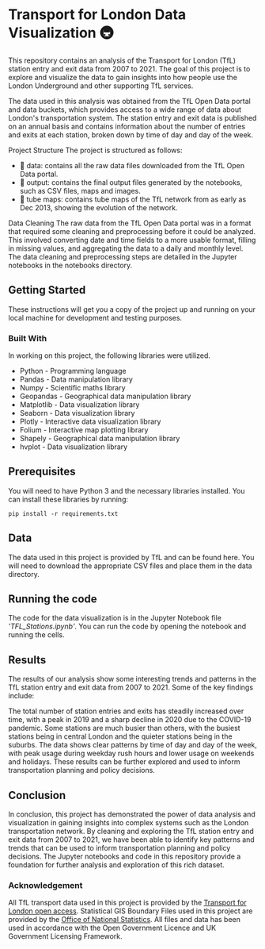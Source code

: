 # Transport for London Data Visualization 🚇
This repository contains an analysis of the Transport for London (TfL) station entry and exit data from 2007 to 2021. The goal of this project is to explore and visualize the data to gain insights into how people use the London Underground and other supporting TfL services.

The data used in this analysis was obtained from the TfL Open Data portal and data buckets, which provides access to a wide range of data about London's transportation system. The station entry and exit data is published on an annual basis and contains information about the number of entries and exits at each station, broken down by time of day and day of the week.

Project Structure
The project is structured as follows:

* 📁 data: contains all the raw data files downloaded from the TfL Open Data portal.
* 📁 output: contains the final output files generated by the notebooks, such as CSV files, maps and images.
* 📁 tube maps: contains tube maps of the TfL network from as early as Dec 2013, showing the evolution of the network.

Data Cleaning
The raw data from the TfL Open Data portal was in a format that required some cleaning and preprocessing before it could be analyzed. This involved converting date and time fields to a more usable format, filling in missing values, and aggregating the data to a daily and monthly level. The data cleaning and preprocessing steps are detailed in the Jupyter notebooks in the notebooks directory.

## Getting Started
These instructions will get you a copy of the project up and running on your local machine for development and testing purposes.

### Built With
In working on this project, the following libraries were utilized.
- Python - Programming language
- Pandas - Data manipulation library
- Numpy - Scientific maths library
- Geopandas - Geographical data manipulation library
- Matplotlib - Data visualization library
- Seaborn - Data visualization library
- Plotly - Interactive data visualization library
- Folium - Interactive map plotting library
- Shapely - Geographical data manipulation library
- hvplot - Data visualization library

## Prerequisites
You will need to have Python 3 and the necessary libraries installed. You can install these libraries by running:

```
pip install -r requirements.txt 
```

## Data
The data used in this project is provided by TfL and can be found here. You will need to download the appropriate CSV files and place them in the data directory.

## Running the code
The code for the data visualization is in the Jupyter Notebook file *'TFL_Stations.ipynb'*. You can run the code by opening the notebook and running the cells.

## Results
The results of our analysis show some interesting trends and patterns in the TfL station entry and exit data from 2007 to 2021. Some of the key findings include:

The total number of station entries and exits has steadily increased over time, with a peak in 2019 and a sharp decline in 2020 due to the COVID-19 pandemic.
Some stations are much busier than others, with the busiest stations being in central London and the quieter stations being in the suburbs.
The data shows clear patterns by time of day and day of the week, with peak usage during weekday rush hours and lower usage on weekends and holidays.
These results can be further explored and used to inform transportation planning and policy decisions.

## Conclusion
In conclusion, this project has demonstrated the power of data analysis and visualization in gaining insights into complex systems such as the London transportation network. By cleaning and exploring the TfL station entry and exit data from 2007 to 2021, we have been able to identify key patterns and trends that can be used to inform transportation planning and policy decisions. The Jupyter notebooks and code in this repository provide a foundation for further analysis and exploration of this rich dataset.

### Acknowledgement
All TfL transport data used in this project is provided by the [Transport for London open access](https://tfl.gov.uk/info-for/open-data-users/our-open-data). 
Statistical GIS Boundary Files used in this project are provided by the [Office of National Statistics](https://data.london.gov.uk/dataset/statistical-gis-boundary-files-london). All files and data has been used in accordance with the  Open Government Licence and UK Government Licensing Framework.



<!--- TfL Station Entry and Exit Data Analysis
This repository contains an analysis of the Transport for London (TfL) station entry and exit data from 2007 to 2021. The goal of this project is to explore and visualize the data to gain insights into how people use the London Underground and other TfL services.

Data Source
The data used in this analysis was obtained from the TfL Open Data portal, which provides access to a wide range of data about London's transportation system. The station entry and exit data is published on a monthly basis and contains information about the number of entries and exits at each station, broken down by time of day and day of the week.

Project Structure
The project is structured as follows:

Data Cleaning
The raw data from the TfL Open Data portal was in a format that required some cleaning and preprocessing before it could be analyzed. This involved converting date and time fields to a more usable format, filling in missing values, and aggregating the data to a daily and monthly level. The data cleaning and preprocessing steps are detailed in the Jupyter notebooks in the notebooks directory.

Data Exploration
Once the data was cleaned and preprocessed, we performed some exploratory data analysis to understand the patterns and trends in the data. We created various visualizations using Python libraries such as Pandas, Matplotlib, and Seaborn to help us understand how station entry and exit patterns changed over time, how different stations compared to each other, and how the data varied by time of day and day of the week. The data exploration and visualization steps are also detailed in the Jupyter notebooks in the notebooks directory.

Results
The results of our analysis show some interesting trends and patterns in the TfL station entry and exit data from 2007 to 2021. Some of the key findings include:

The total number of station entries and exits has steadily increased over time, with a peak in 2019 and a sharp decline in 2020 due to the COVID-19 pandemic.
Some stations are much busier than others, with the busiest stations being in central London and the quieter stations being in the suburbs.
The data shows clear patterns by time of day and day of the week, with peak usage during weekday rush hours and lower usage on weekends and holidays.
These results can be further explored and used to inform transportation planning and policy decisions.

Conclusion
In conclusion, this project has demonstrated the power of data analysis and visualization in gaining insights into complex systems such as the London transportation network. By cleaning and exploring the TfL station entry and exit data from 2007 to 2021, we have been able to identify key patterns and trends that can be used to inform transportation planning and policy decisions. The Jupyter notebooks and code in this repository provide a foundation for further analysis and exploration of this rich dataset. --->
